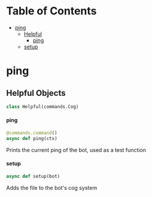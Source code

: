 # Table of Contents

* [ping](#ping)
  * [Helpful](#ping.Helpful)
    * [ping](#ping.Helpful.ping)
  * [setup](#ping.setup)

<a id="ping"></a>

# ping

<a id="ping.Helpful"></a>

## Helpful Objects

```python
class Helpful(commands.Cog)
```

<a id="ping.Helpful.ping"></a>

#### ping

```python
@commands.command()
async def ping(ctx)
```

Prints the current ping of the bot, used as a test function

<a id="ping.setup"></a>

#### setup

```python
async def setup(bot)
```

Adds the file to the bot's cog system

